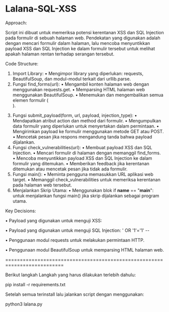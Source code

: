 # Lalana-SQL-XSS
Approach:

Script ini dibuat untuk memeriksa potensi kerentanan XSS dan SQL Injection pada formulir di sebuah halaman web. Pendekatan yang digunakan adalah dengan mencari formulir dalam halaman, lalu mencoba menyuntikkan payload XSS dan SQL Injection ke dalam formulir tersebut untuk melihat apakah halaman rentan terhadap serangan tersebut.

Code Structure:

1.	Import Library:
•	Mengimpor library yang diperlukan: requests, BeautifulSoup, dan modul-modul terkait dari urllib.parse.
2.	Fungsi find_forms(url):
•	Mengambil konten halaman web dengan menggunakan requests.get.
•	Memparsing HTML halaman web menggunakan BeautifulSoup.
•	Menemukan dan mengembalikan semua elemen formulir (<form>).
3.	Fungsi submit_payload(form, url, payload, injection_type):
•	Mendapatkan atribut action dan method dari formulir.
•	Mengumpulkan data formulir yang diperlukan untuk menyertakan dalam permintaan.
•	Mengirimkan payload ke formulir menggunakan metode GET atau POST.
•	Mencetak pesan jika respons mengandung tanda bahwa payload dijalankan.
4.	Fungsi check_vulnerabilities(url):
•	Membuat payload XSS dan SQL Injection.
•	Mencari formulir di halaman dengan memanggil find_forms.
•	Mencoba menyuntikkan payload XSS dan SQL Injection ke dalam formulir yang ditemukan.
•	Memberikan feedback jika kerentanan ditemukan atau mencetak pesan jika tidak ada formulir.
5.	Fungsi main():
•	Meminta pengguna memasukkan URL aplikasi web target.
•	Memanggil check_vulnerabilities untuk memeriksa kerentanan pada halaman web tersebut.
6.	Menjalankan Skrip Utama:
•	Menggunakan blok if __name__ == "__main__": untuk menjalankan fungsi main() jika skrip dijalankan sebagai program utama.

Key Decisions:

•	Payload yang digunakan untuk menguji XSS: <script>alert("XSS")</script>

•	Payload yang digunakan untuk menguji SQL Injection: ' OR '1'='1' --

•	Penggunaan modul requests untuk melakukan permintaan HTTP.

•	Penggunaan modul BeautifulSoup untuk memparsing HTML halaman web.




==========================================================================

Berikut langkah Langkah yang harus dilakukan terlebih dahulu:

pip install -r requirements.txt

Setelah semua terinstall lalu jalankan script dengan menggunakan:


python3 lalana.py
